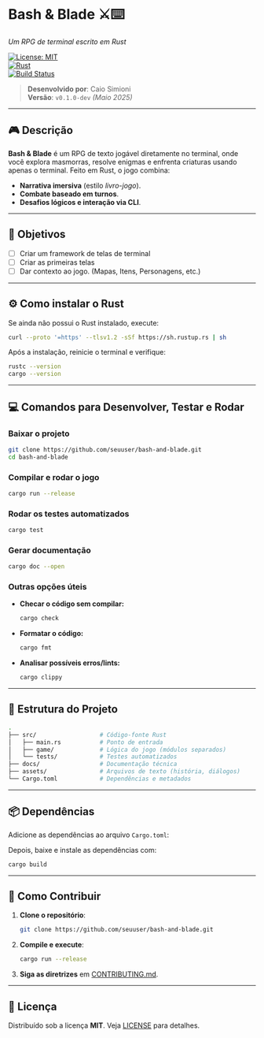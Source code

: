 # **Bash & Blade** ⚔️⌨️  

*Um RPG de terminal escrito em Rust*  

[![License: MIT](https://img.shields.io/badge/License-MIT-blue.svg)](LICENSE)  
[![Rust](https://img.shields.io/badge/Rust-1.70%2B-orange?logo=rust)](https://www.rust-lang.org/)  
[![Build Status](https://img.shields.io/github/actions/workflow/status/seuuser/bash-and-blade/rust.yml?branch=main)](https://github.com/seuuser/bash-and-blade/actions)  

> **Desenvolvido por**: Caio Simioni  
> **Versão**: `v0.1.0-dev` *(Maio 2025)*  

---

## 🎮 **Descrição**  

**Bash & Blade** é um RPG de texto jogável diretamente no terminal, onde você explora masmorras, resolve enigmas e enfrenta criaturas usando apenas o terminal. Feito em Rust, o jogo combina:  

- **Narrativa imersiva** (estilo *livro-jogo*).  
- **Combate baseado em turnos**.  
- **Desafios lógicos e interação via CLI**.  

---

## 🚀 **Objetivos**  

- [ ] Criar um framework de telas de terminal
- [ ] Criar as primeiras telas
- [ ] Dar contexto ao jogo. (Mapas, Itens, Personagens, etc.)

---

## ⚙️ **Como instalar o Rust**

Se ainda não possui o Rust instalado, execute:

```bash
curl --proto '=https' --tlsv1.2 -sSf https://sh.rustup.rs | sh
```

Após a instalação, reinicie o terminal e verifique:

```bash
rustc --version
cargo --version
```

---

## 💻 **Comandos para Desenvolver, Testar e Rodar**

### Baixar o projeto

```bash
git clone https://github.com/seuuser/bash-and-blade.git
cd bash-and-blade
```

### Compilar e rodar o jogo

```bash
cargo run --release
```

### Rodar os testes automatizados

```bash
cargo test
```

### Gerar documentação

```bash
cargo doc --open
```

### Outras opções úteis

- **Checar o código sem compilar:**

  ```bash
  cargo check
  ```

- **Formatar o código:**  

  ```bash
  cargo fmt
  ```

- **Analisar possíveis erros/lints:**  

  ```bash
  cargo clippy
  ```

---

## 📂 **Estrutura do Projeto**

```bash
.
├── src/                  # Código-fonte Rust
│   ├── main.rs           # Ponto de entrada
│   ├── game/             # Lógica do jogo (módulos separados)
│   └── tests/            # Testes automatizados
├── docs/                 # Documentação técnica
├── assets/               # Arquivos de texto (história, diálogos)
└── Cargo.toml            # Dependências e metadados
```

---

## 📦 **Dependências**

Adicione as dependências ao arquivo `Cargo.toml`:

Depois, baixe e instale as dependências com:

```bash
cargo build
```

---

## 🔧 **Como Contribuir**  

1. **Clone o repositório**:  

   ```bash
   git clone https://github.com/seuuser/bash-and-blade.git
   ```

2. **Compile e execute**:  

   ```bash
   cargo run --release
   ```

3. **Siga as diretrizes** em [CONTRIBUTING.md](CONTRIBUTING.md).  

---

## 📜 **Licença**  

Distribuído sob a licença **MIT**. Veja [LICENSE](LICENSE) para detalhes.
